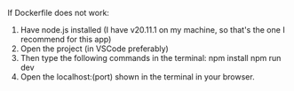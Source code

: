 If Dockerfile does not work:

1) Have node.js installed (I have v20.11.1 on my machine, so that's the one I recommend for this app)
2) Open the project (in VSCode preferably)
3) Then type the following commands in the terminal:
    npm install
    npm run dev 
4) Open the localhost:(port) shown in the terminal in your browser.
